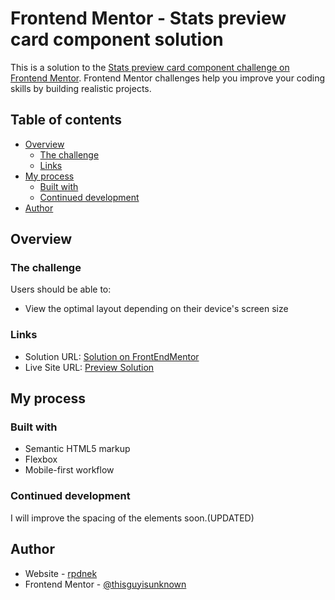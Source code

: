 # Frontend Mentor - Stats preview card component solution

This is a solution to the [Stats preview card component challenge on Frontend Mentor](https://www.frontendmentor.io/challenges/stats-preview-card-component-8JqbgoU62). Frontend Mentor challenges help you improve your coding skills by building realistic projects. 

## Table of contents

- [Overview](#overview)
  - [The challenge](#the-challenge)
  - [Links](#links)
- [My process](#my-process)
  - [Built with](#built-with)
  - [Continued development](#continued-development)
- [Author](#author)

## Overview

### The challenge

Users should be able to:

- View the optimal layout depending on their device's screen size

### Links

- Solution URL: [Solution on FrontEndMentor](https://www.frontendmentor.io/solutions/responsive-stats-preview-card-using-simple-flexbox-B1e_LFlv9)
- Live Site URL: [Preview Solution](https://thisguyisunknown.github.io/stats-preview-card)

## My process

### Built with

- Semantic HTML5 markup
- Flexbox
- Mobile-first workflow

### Continued development

I will improve the spacing of the elements soon.(UPDATED)

## Author

- Website - [rpdnek](https://github.com/thisguyisunknown)
- Frontend Mentor - [@thisguyisunknown](https://www.frontendmentor.io/profile/thisguyisunknown)
